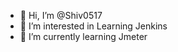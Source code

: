 - 👋 Hi, I’m @Shiv0517
- 👀 I’m interested in Learning Jenkins
- 🌱 I’m currently learning Jmeter

<!---
Shiv0517/Shiv0517 is a ✨ special ✨ repository because its `README.md` (this file) appears on your GitHub profile.
You can click the Preview link to take a look at your changes.
--->
